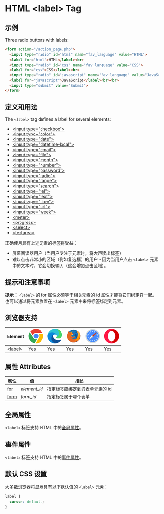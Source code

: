 HTML \<label> Tag
===

## 示例

Three radio buttons with labels:

```html idoc:preview:iframe
<form action="/action_page.php">
  <input type="radio" id="html" name="fav_language" value="HTML">
  <label for="html">HTML</label><br>
  <input type="radio" id="css" name="fav_language" value="CSS">
  <label for="css">CSS</label><br>
  <input type="radio" id="javascript" name="fav_language" value="JavaScript">
  <label for="javascript">JavaScript</label><br><br>
  <input type="submit" value="Submit">
</form>
```

## 定义和用法

The `<label>` tag defines a label for several elements:

* [\<input type="checkbox">](./input_type_checkbox.md)
* [\<input type="color">](./input_type_color.md)
* [\<input type="date">](./input_type_date.md)
* [\<input type="datetime-local">](./input_type_datetime-local.md)
* [\<input type="email">](./input_type_email.md)
* [\<input type="file">](./input_type_file.md)
* [\<input type="month">](./input_type_month.md)
* [\<input type="number">](./input_type_number.md)
* [\<input type="password">](./input_type_password.md)
* [\<input type="radio">](./input_type_radio.md)
* [\<input type="range">](./input_type_range.md)
* [\<input type="search">](./input_type_search.md)
* [\<input type="tel">](./input_type_tel.md)
* [\<input type="text">](./input_type_text.md)
* [\<input type="time">](./input_type_time.md)
* [\<input type="url">](./input_type_url.md)
* [\<input type="week">](./input_type_week.md)
* [\<meter>](./meter.md)
* [\<progress>](./progress.md)
* [\<select>](./select.md)
* [\<textarea>](./textarea.md)

正确使用具有上述元素的标签将受益：

* 屏幕阅读器用户（当用户专注于元素时，将大声读出标签）
* 难以点击非常小的区域（例如复选框）的用户 - 因为当用户点击 `<label>` 元素中的文本时，它会切换输入（这会增加点击区域）。

## 提示和注意事项

**提示：** `<label>` 的 for 属性必须等于相关元素的 id 属性才能将它们绑定在一起。 也可以通过将元素放置在 `<label>` 元素中来将标签绑定到元素。

## 浏览器支持

| Element | ![chrome][1] | ![edge][2] | ![firefox][3] | ![safari][4] | ![opera][5] |
| ------- | --- | --- | --- | --- | --- |
| \<label> | Yes | Yes | Yes | Yes | Yes |

## 属性 Attributes

| 属性 | 值 | 描述 |
| ---- | ---- | ---- |
| [for](./label_for.md)   | *element\_id* | 指定标签应绑定到的表单元素的 id |
| [form](./label_form.md) | *form\_id*    | 指定标签属于哪个表单 |

## 全局属性

`<label>` 标签支持 HTML 中的[全局属性](../reference/standardattributes.md)。

## 事件属性

`<label>` 标签支持 HTML 中的[事件属性](../reference/eventattributes.md)。


## 默认 CSS 设置

大多数浏览器将显示具有以下默认值的 `<label>` 元素：

```css
label {
  cursor: default;
}
```


[1]: ../assets/chrome.svg
[2]: ../assets/edge.svg
[3]: ../assets/firefox.svg
[4]: ../assets/safari.svg
[5]: ../assets/opera.svg